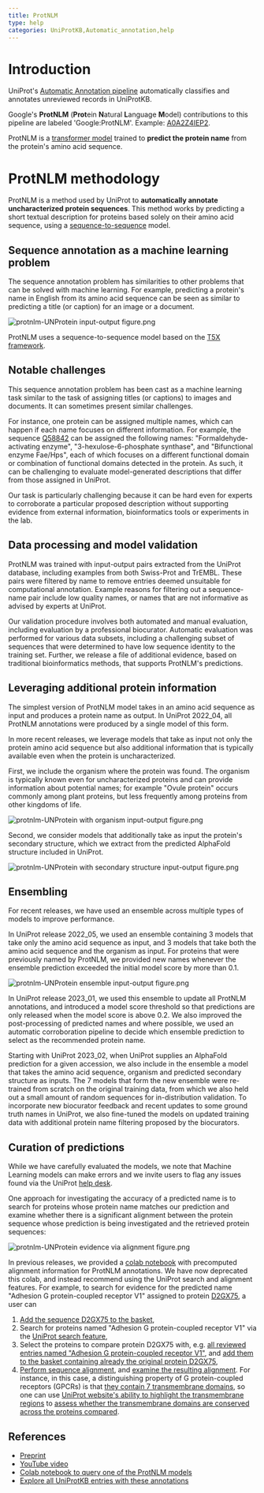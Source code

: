```yaml
---
title: ProtNLM
type: help
categories: UniProtKB,Automatic_annotation,help
---
```


# Introduction

UniProt's [Automatic Annotation pipeline](https://www.uniprot.org/help/automatic_annotation) automatically classifies and annotates unreviewed records in UniProtKB.

Google's **ProtNLM** (**Prot**ein **N**atural **L**anguage **M**odel) contributions to this pipeline are labeled 'Google:ProtNLM'. 
Example: [A0A2Z4IEP2](https://www.uniprot.org/uniprotkb/A0A2Z4IEP2/entry#names_and_taxonomy). 

ProtNLM is a [transformer model](https://proceedings.neurips.cc/paper/2017/file/3f5ee243547dee91fbd053c1c4a845aa-Paper.pdf) trained to **predict the protein name** from the protein's amino acid sequence.

# ProtNLM methodology

ProtNLM is a method used by UniProt to **automatically annotate uncharacterized protein sequences**. This method works by predicting a short textual description for proteins based solely on their amino acid sequence, using a [sequence-to-sequence](https://en.wikipedia.org/wiki/Seq2seq) model.

## Sequence annotation as a machine learning problem

The sequence annotation problem has similarities to other problems that can be solved with machine learning. For example, predicting a protein's name in English from its amino acid sequence can be seen as similar to predicting a title (or caption) for an image or a document.

![protnlm-UNProtein input-output figure.png](https://raw.githubusercontent.com/ebi-uniprot/uniprot-manual/main/images/protnlm-UNProtein%20input-output%20figure.png)

ProtNLM uses a sequence-to-sequence model based on the [T5X framework](https://github.com/google-research/t5x).

## Notable challenges

This sequence annotation problem has been cast as a machine learning task similar to the task of assigning titles (or captions) to images and documents. It can sometimes present similar challenges.

For instance, one protein can be assigned multiple names, which can happen if each name focuses on different information. For example, the sequence [Q58842](https://www.uniprot.org/uniprotkb/Q58842/entry) can be assigned the following names: "Formaldehyde-activating enzyme", "3-hexulose-6-phosphate synthase", and "Bifunctional enzyme Fae/Hps", each of which focuses on a different functional domain or combination of functional domains detected in the protein. As such, it can be challenging to evaluate model-generated descriptions that differ from those assigned in UniProt.

Our task is particularly challenging because it can be hard even for experts to corroborate a particular proposed description without supporting evidence from external information, bioinformatics tools or experiments in the lab.

## Data processing and model validation

ProtNLM was trained with input-output pairs extracted from the UniProt database, including examples from both Swiss-Prot and TrEMBL. These pairs were filtered by name to remove entries deemed unsuitable for computational annotation. Example reasons for filtering out a sequence-name pair include low quality names, or names that are not informative as advised by experts at UniProt.

Our validation procedure involves both automated and manual evaluation, including evaluation by a professional biocurator. Automatic evaluation was performed for various data subsets, including a challenging subset of sequences that were determined to have low sequence identity to the training set. Further, we release a file of additional evidence, based on traditional bioinformatics methods, that supports ProtNLM's predictions.

## Leveraging additional protein information

The simplest version of ProtNLM model takes in an amino acid sequence as input and produces a protein name as output. In UniProt 2022_04, all ProtNLM annotations were produced by a single model of this form.

In more recent releases, we leverage models that take as input not only the protein amino acid sequence but also additional information that is typically available even when the protein is uncharacterized.

First, we include the organism where the protein was found. The organism is typically known even for uncharacterized proteins and can provide information about potential names; for example "Ovule protein" occurs commonly among plant proteins, but less frequently among proteins from other kingdoms of life.

![protnlm-UNProtein with organism input-output figure.png](https://raw.githubusercontent.com/ebi-uniprot/uniprot-manual/main/images/protnlm-UNProtein%20with%20organism%20input-output%20figure.png)

Second, we consider models that additionally take as input the protein's secondary structure, which we extract from the predicted AlphaFold structure included in UniProt.

![protnlm-UNProtein with secondary structure input-output figure.png](https://raw.githubusercontent.com/ebi-uniprot/uniprot-manual/main/images/protnlm-UNProtein%20with%20secondary%20structure%20input-output%20figure.png)

## Ensembling

For recent releases, we have used an ensemble across multiple types of models to improve performance.

In UniProt release 2022_05, we used an ensemble containing 3 models that take only the amino acid sequence as input, and 3 models that take both the amino acid sequence and the organism as input. For proteins that were previously named by ProtNLM, we provided new names whenever the ensemble prediction exceeded the initial model score by more than 0.1.

![protnlm-UNProtein ensemble input-output figure.png](https://raw.githubusercontent.com/ebi-uniprot/uniprot-manual/main/images/protnlm-UNProtein%20ensemble%20input-output%20figure.png)

In UniProt release 2023_01, we used this ensemble to update all ProtNLM annotations, and introduced a model score threshold so that predictions are only released when the model score is above 0.2. We also improved the post-processing of predicted names and where possible, we used an automatic corroboration pipeline to decide which ensemble prediction to select as the recommended protein name.

Starting with UniProt 2023_02, when UniProt supplies an AlphaFold prediction for a given accession, we also include in the ensemble a model that takes the amino acid sequence, organism and predicted secondary structure as inputs. The 7 models that form the new ensemble were re-trained from scratch on the original training data, from which we also held out a small amount of random sequences for in-distribution validation. To incorporate new biocurator feedback and recent updates to some ground truth names in UniProt, we also fine-tuned the models on updated training data with additional protein name filtering proposed by the biocurators.

## Curation of predictions

While we have carefully evaluated the models, we note that Machine Learning models can make errors and we invite users to flag any issues found via the UniProt [help desk](https://www.uniprot.org/update).

One approach for investigating the accuracy of a predicted name is to search for proteins whose protein name matches our prediction and examine whether there is a significant alignment between the protein sequence whose prediction is being investigated and the retrieved protein sequences:

![protnlm-UNProtein evidence via alignment figure.png](https://raw.githubusercontent.com/ebi-uniprot/uniprot-manual/main/images/protnlm-UNProtein%20evidence%20via%20alignment%20figure.png)

In previous releases, we provided a [colab notebook](https://colab.sandbox.google.com/github/google-research/google-research/blob/master/protnlm/protnlm_evidencer_uniprot_2023_01.ipynb) with precomputed alignment information for ProtNLM annotations. We have now deprecated this colab, and instead recommend using the UniProt search and alignment features. For example, to search for evidence for the predicted name "Adhesion G protein-coupled receptor V1" assigned to protein [D2GX75](https://www.uniprot.org/uniprotkb/D2GX75/entry), a user can

1. [Add the sequence D2GX75 to the basket](https://raw.githubusercontent.com/ebi-uniprot/uniprot-manual/main/images/protnlm-4-pandasquencessorted%20by%20length.png),
2. Search for proteins named "Adhesion G protein-coupled receptor V1" via the [UniProt search feature](https://www.uniprot.org/uniprotkb?query=protein_name%3A%22Adhesion%20G%20protein-coupled%20receptor%20V1%22),
3. Select the proteins to compare protein D2GX75 with, e.g. [all reviewed entries named "Adhesion G protein-coupled receptor V1"](https://raw.githubusercontent.com/ebi-uniprot/uniprot-manual/main/images/protnlm-7-selection%20of%20SwissProt.png), and [add them to the basket containing already the original protein D2GX75](https://raw.githubusercontent.com/ebi-uniprot/uniprot-manual/main/images/protnlm-8-basket%20function.png),
4. [Perform sequence alignment](https://raw.githubusercontent.com/ebi-uniprot/uniprot-manual/main/images/protnlm-9-alignment%20part%201.png), and [examine the resulting alignment](https://raw.githubusercontent.com/ebi-uniprot/uniprot-manual/main/images/protnlm-10-alignment%20part%202.png). For instance, in this case, a distinguishing property of G protein-coupled receptors (GPCRs) is that [they contain 7 transmembrane domains](https://raw.githubusercontent.com/ebi-uniprot/uniprot-manual/main/images/protnlm-12-G-protein%20couples%20receptors.png), so one can use [UniProt website's ability to highlight the transmembrane regions](https://raw.githubusercontent.com/ebi-uniprot/uniprot-manual/main/images/protnlm-11-alignment%20part%203_with%20transmembrane%20annotation.png) to [assess whether the transmembrane domains are conserved across the proteins compared](https://raw.githubusercontent.com/ebi-uniprot/uniprot-manual/main/images/protnlm-13-alignment%20part%203_conservation%20of%20transmembrane%20domains.png).

## References

- [Preprint](https://storage.googleapis.com/brain-genomics-public/research/proteins/protnlm/uniprot_2022_04/protnlm_preprint_draft.pdf)
- [YouTube video](https://www.youtube.com/watch?v=FLkoaDJBC54)
- [Colab notebook to query one of the ProtNLM models](https://colab.research.google.com/github/google-research/google-research/blob/master/protnlm/protnlm_use_model_for_inference_uniprot_2022_04.ipynb)
- [Explore all UniProtKB entries with these annotations](https://www.uniprot.org/uniprotkb?query=%28source:google%29)
